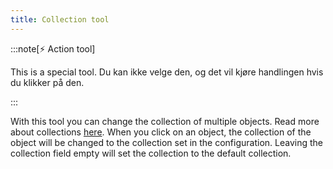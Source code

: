```yaml
---
title: Collection tool
---
```


:::note[⚡ Action tool]

This is a special tool.
Du kan ikke velge den, og det vil kjøre handlingen hvis du klikker på den.

:::

With this tool you can change the collection of multiple objects. Read more about collections [here](../collections.md).
When you click on an object, the collection of the object will be changed to the collection set in the configuration. Leaving the collection field empty will set the collection to the default collection.

